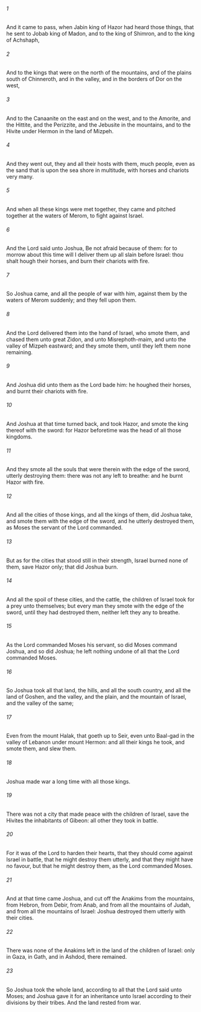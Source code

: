 ###### 1
And it came to pass, when Jabin king of Hazor had heard those things, that he sent to Jobab king of Madon, and to the king of Shimron, and to the king of Achshaph,

###### 2
And to the kings that were on the north of the mountains, and of the plains south of Chinneroth, and in the valley, and in the borders of Dor on the west,

###### 3
And to the Canaanite on the east and on the west, and to the Amorite, and the Hittite, and the Perizzite, and the Jebusite in the mountains, and to the Hivite under Hermon in the land of Mizpeh.

###### 4
And they went out, they and all their hosts with them, much people, even as the sand that is upon the sea shore in multitude, with horses and chariots very many.

###### 5
And when all these kings were met together, they came and pitched together at the waters of Merom, to fight against Israel.

###### 6
And the Lord said unto Joshua, Be not afraid because of them: for to morrow about this time will I deliver them up all slain before Israel: thou shalt hough their horses, and burn their chariots with fire.

###### 7
So Joshua came, and all the people of war with him, against them by the waters of Merom suddenly; and they fell upon them.

###### 8
And the Lord delivered them into the hand of Israel, who smote them, and chased them unto great Zidon, and unto Misrephoth-maim, and unto the valley of Mizpeh eastward; and they smote them, until they left them none remaining.

###### 9
And Joshua did unto them as the Lord bade him: he houghed their horses, and burnt their chariots with fire.

###### 10
And Joshua at that time turned back, and took Hazor, and smote the king thereof with the sword: for Hazor beforetime was the head of all those kingdoms.

###### 11
And they smote all the souls that were therein with the edge of the sword, utterly destroying them: there was not any left to breathe: and he burnt Hazor with fire.

###### 12
And all the cities of those kings, and all the kings of them, did Joshua take, and smote them with the edge of the sword, and he utterly destroyed them, as Moses the servant of the Lord commanded.

###### 13
But as for the cities that stood still in their strength, Israel burned none of them, save Hazor only; that did Joshua burn.

###### 14
And all the spoil of these cities, and the cattle, the children of Israel took for a prey unto themselves; but every man they smote with the edge of the sword, until they had destroyed them, neither left they any to breathe.

###### 15
As the Lord commanded Moses his servant, so did Moses command Joshua, and so did Joshua; he left nothing undone of all that the Lord commanded Moses.

###### 16
So Joshua took all that land, the hills, and all the south country, and all the land of Goshen, and the valley, and the plain, and the mountain of Israel, and the valley of the same;

###### 17
Even from the mount Halak, that goeth up to Seir, even unto Baal-gad in the valley of Lebanon under mount Hermon: and all their kings he took, and smote them, and slew them.

###### 18
Joshua made war a long time with all those kings.

###### 19
There was not a city that made peace with the children of Israel, save the Hivites the inhabitants of Gibeon: all other they took in battle.

###### 20
For it was of the Lord to harden their hearts, that they should come against Israel in battle, that he might destroy them utterly, and that they might have no favour, but that he might destroy them, as the Lord commanded Moses.

###### 21
And at that time came Joshua, and cut off the Anakims from the mountains, from Hebron, from Debir, from Anab, and from all the mountains of Judah, and from all the mountains of Israel: Joshua destroyed them utterly with their cities.

###### 22
There was none of the Anakims left in the land of the children of Israel: only in Gaza, in Gath, and in Ashdod, there remained.

###### 23
So Joshua took the whole land, according to all that the Lord said unto Moses; and Joshua gave it for an inheritance unto Israel according to their divisions by their tribes. And the land rested from war.

